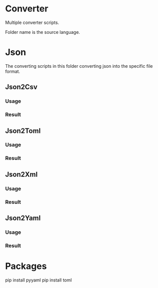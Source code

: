 # Converter

Multiple converter scripts. 

Folder name is the source language.
##

# Json

The converting scripts in this folder converting json into the specific file format.

## Json2Csv

### Usage

### Result

## Json2Toml

### Usage

### Result

## Json2Xml

### Usage

### Result

## Json2Yaml

### Usage

### Result

# Packages

pip install pyyaml
pip install toml